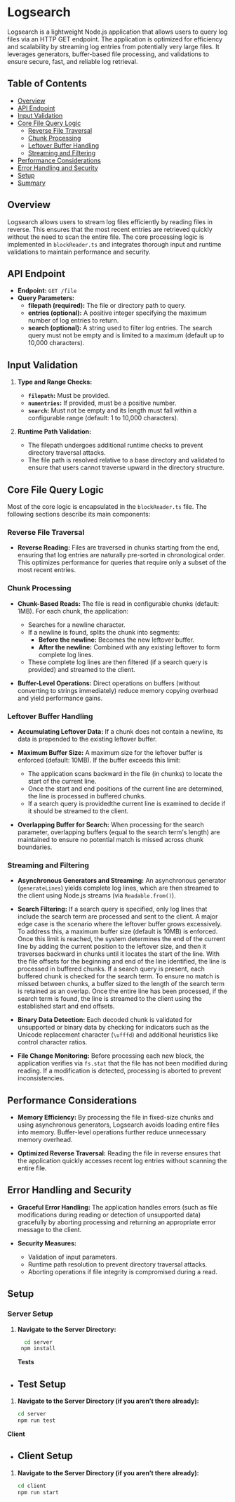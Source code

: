 # Logsearch

Logsearch is a lightweight Node.js application that allows users to query log files via an HTTP GET endpoint. The application is optimized for efficiency and scalability by streaming log entries from potentially very large files. It leverages generators, buffer-based file processing, and validations to ensure secure, fast, and reliable log retrieval.

## Table of Contents

- [Overview](#overview)
- [API Endpoint](#api-endpoint)
- [Input Validation](#input-validation)
- [Core File Query Logic](#core-file-query-logic)
  - [Reverse File Traversal](#reverse-file-traversal)
  - [Chunk Processing](#chunk-processing)
  - [Leftover Buffer Handling](#leftover-buffer-handling)
  - [Streaming and Filtering](#streaming-and-filtering)
- [Performance Considerations](#performance-considerations)
- [Error Handling and Security](#error-handling-and-security)
- [Setup](#setup)
- [Summary](#summary)

## Overview

Logsearch allows users to stream log files efficiently by reading files in reverse. This ensures that the most recent entries are retrieved quickly without the need to scan the entire file. The core processing logic is implemented in `blockReader.ts` and integrates thorough input and runtime validations to maintain performance and security.

## API Endpoint

- **Endpoint:** `GET /file`
- **Query Parameters:**
  - **filepath (required):** The file or directory path to query.
  - **entries (optional):** A positive integer specifying the maximum number of log entries to return.
  - **search (optional):** A string used to filter log entries. The search query must not be empty and is limited to a maximum (default up to 10,000 characters).

## Input Validation

1. **Type and Range Checks:**

   - **`filepath`:** Must be provided.
   - **`numentries`:** If provided, must be a positive number.
   - **`search`:** Must not be empty and its length must fall within a configurable range (default: 1 to 10,000 characters).

2. **Runtime Path Validation:**
   - The filepath undergoes additional runtime checks to prevent directory traversal attacks.
   - The file path is resolved relative to a base directory and validated to ensure that users cannot traverse upward in the directory structure.

## Core File Query Logic

Most of the core logic is encapsulated in the `blockReader.ts` file. The following sections describe its main components:

### Reverse File Traversal

- **Reverse Reading:**
  Files are traversed in chunks starting from the end, ensuring that log entries are naturally pre-sorted in chronological order. This optimizes performance for queries that require only a subset of the most recent entries.

### Chunk Processing

- **Chunk-Based Reads:**
  The file is read in configurable chunks (default: 1MB). For each chunk, the application:

  - Searches for a newline character.
  - If a newline is found, splits the chunk into segments:
    - **Before the newline:** Becomes the new leftover buffer.
    - **After the newline:** Combined with any existing leftover to form complete log lines.
  - These complete log lines are then filtered (if a search query is provided) and streamed to the client.

- **Buffer-Level Operations:**
  Direct operations on buffers (without converting to strings immediately) reduce memory copying overhead and yield performance gains.

### Leftover Buffer Handling

- **Accumulating Leftover Data:**
  If a chunk does not contain a newline, its data is prepended to the existing leftover buffer.

- **Maximum Buffer Size:**
  A maximum size for the leftover buffer is enforced (default: 10MB). If the buffer exceeds this limit:

  - The application scans backward in the file (in chunks) to locate the start of the current line.
  - Once the start and end positions of the current line are determined, the line is processed in buffered chunks.
  - If a search query is providedthe current line is examined to decide if it should be streamed to the client.

- **Overlapping Buffer for Search:**
  When processing for the search parameter, overlapping buffers (equal to the search term's length) are maintained to ensure no potential match is missed across chunk boundaries.

### Streaming and Filtering

- **Asynchronous Generators and Streaming:**
  An asynchronous generator (`generateLines`) yields complete log lines, which are then streamed to the client using Node.js streams (via `Readable.from()`).

- **Search Filtering:**
  If a search query is specified, only log lines that include the search term are processed and sent to the client. A major edge case is the scenario where the leftover buffer grows excessively. To address this, a maximum buffer size (default is 10MB) is enforced. Once this limit is reached, the system determines the end of the current line by adding the current position to the leftover size, and then it traverses backward in chunks until it locates the start of the line. With the file offsets for the beginning and end of the line identified, the line is processed in buffered chunks. If a search query is present, each buffered chunk is checked for the search term. To ensure no match is missed between chunks, a buffer sized to the length of the search term is retained as an overlap. Once the entire line has been processed, if the search term is found, the line is streamed to the client using the established start and end offsets.

- **Binary Data Detection:**
  Each decoded chunk is validated for unsupported or binary data by checking for indicators such as the Unicode replacement character (`\ufffd`) and additional heuristics like control character ratios.

- **File Change Monitoring:**
  Before processing each new block, the application verifies via `fs.stat` that the file has not been modified during reading. If a modification is detected, processing is aborted to prevent inconsistencies.

## Performance Considerations

- **Memory Efficiency:**
  By processing the file in fixed-size chunks and using asynchronous generators, Logsearch avoids loading entire files into memory. Buffer-level operations further reduce unnecessary memory overhead.

- **Optimized Reverse Traversal:**
  Reading the file in reverse ensures that the application quickly accesses recent log entries without scanning the entire file.

## Error Handling and Security

- **Graceful Error Handling:**
  The application handles errors (such as file modifications during reading or detection of unsupported data) gracefully by aborting processing and returning an appropriate error message to the client.

- **Security Measures:**
  - Validation of input parameters.
  - Runtime path resolution to prevent directory traversal attacks.
  - Aborting operations if file integrity is compromised during a read.

## Setup

### Server Setup

1. **Navigate to the Server Directory:**
   ```bash
     cd server
    npm install
   ```
   **Tests**

- ## Test Setup

1. **Navigate to the Server Directory (if you aren’t there already):**
   ```bash
   cd server
   npm run test
   ```

**Client**

- ## Client Setup

1. **Navigate to the Server Directory (if you aren’t there already):**
   ```bash
   cd client
   npm run start
   ```
